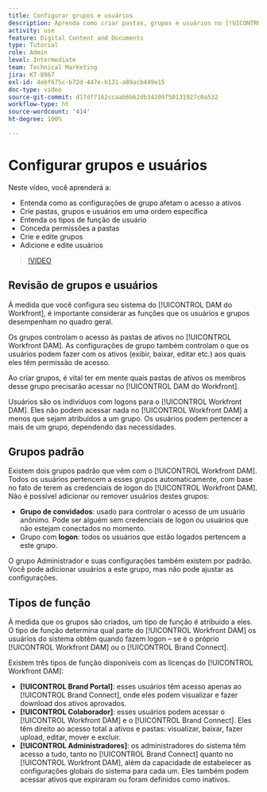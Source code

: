 ```yaml
---
title: Configurar grupos e usuários
description: Aprenda como criar pastas, grupos e usuários no [!UICONTROL Workfront DAM]. Entenda os tipos de funções do usuário e conceda permissões às pastas.
activity: use
feature: Digital Content and Documents
type: Tutorial
role: Admin
level: Intermediate
team: Technical Marketing
jira: KT-8967
exl-id: 4ebf675c-b72d-447e-b131-a89acb449e15
doc-type: video
source-git-commit: d17df7162ccaab6b62db34209f50131927c0a532
workflow-type: ht
source-wordcount: '414'
ht-degree: 100%

---
```


# Configurar grupos e usuários

Neste vídeo, você aprenderá a:

* Entenda como as configurações de grupo afetam o acesso a ativos
* Crie pastas, grupos e usuários em uma ordem específica
* Entenda os tipos de função de usuário
* Conceda permissões a pastas
* Crie e edite grupos
* Adicione e edite usuários

>[!VIDEO](https://video.tv.adobe.com/v/335230/?quality=12&learn=on&enablevpops)

## Revisão de grupos e usuários

À medida que você configura seu sistema do [!UICONTROL DAM do Workfront], é importante considerar as funções que os usuários e grupos desempenham no quadro geral.

Os grupos controlam o acesso às pastas de ativos no [!UICONTROL Workfront DAM]. As configurações de grupo também controlam o que os usuários podem fazer com os ativos (exibir, baixar, editar etc.) aos quais eles têm permissão de acesso.

Ao criar grupos, é vital ter em mente quais pastas de ativos os membros desse grupo precisarão acessar no [!UICONTROL DAM do Workfront].

Usuários são os indivíduos com logons para o [!UICONTROL Workfront DAM]. Eles não podem acessar nada no [!UICONTROL Workfront DAM] a menos que sejam atribuídos a um grupo. Os usuários podem pertencer a mais de um grupo, dependendo das necessidades.

## Grupos padrão

Existem dois grupos padrão que vêm com o [!UICONTROL Workfront DAM]. Todos os usuários pertencem a esses grupos automaticamente, com base no fato de terem as credenciais de logon do [!UICONTROL Workfront DAM]. Não é possível adicionar ou remover usuários destes grupos:

* **Grupo de convidados**: usado para controlar o acesso de um usuário anônimo. Pode ser alguém sem credenciais de logon ou usuários que não estejam conectados no momento.
* Grupo com **logon**: todos os usuários que estão logados pertencem a este grupo.

O grupo Administrador e suas configurações também existem por padrão. Você pode adicionar usuários a este grupo, mas não pode ajustar as configurações.

## Tipos de função

À medida que os grupos são criados, um tipo de função é atribuído a eles. O tipo de função determina qual parte do [!UICONTROL Workfront DAM] os usuários do sistema obtêm quando fazem logon – se é o próprio [!UICONTROL Workfront DAM] ou o [!UICONTROL Brand Connect].

Existem três tipos de função disponíveis com as licenças do [!UICONTROL Workfront DAM]:

* **[!UICONTROL Brand Portal]**: esses usuários têm acesso apenas ao [!UICONTROL Brand Connect], onde eles podem visualizar e fazer download dos ativos aprovados.
* **[!UICONTROL Colaborador]**: esses usuários podem acessar o [!UICONTROL Workfront DAM] e o [!UICONTROL Brand Connect]. Eles têm direito ao acesso total a ativos e pastas: visualizar, baixar, fazer upload, editar, mover e excluir.
* **[!UICONTROL Administradores]**: os administradores do sistema têm acesso a tudo, tanto no [!UICONTROL Brand Connect] quanto no [!UICONTROL Workfront DAM], além da capacidade de estabelecer as configurações globais do sistema para cada um. Eles também podem acessar ativos que expiraram ou foram definidos como inativos.

<!-- 
Learn more graphic & documentation article link, below
* Understanding the difference between Workfront licenses and Workfront DAM role types
* -->
